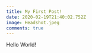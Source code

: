 ```yaml
---
title: My First Post!
date: 2020-02-19T21:40:02.752Z
image: Headshot.jpeg
comments: true
---
```

Hello World!
